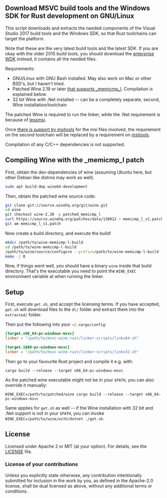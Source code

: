 ## Download MSVC build tools and the Windows SDK for Rust development on GNU/Linux

This script downloads and extracts the needed components of the Visual Studio 2017 build tools and the Windows SDK,
so that Rust toolchains can target the platform.

Note that these are the very latest build tools and the latest SDK. If you are okay with the older 2015 build tools,
you should download the [enterprise WDK](https://developer.microsoft.com/en-us/windows/hardware/license-terms-enterprise-wdk-1703) instead,
it contains all the needed files.

Requirements:

* GNU/Linux with GNU Bash installed. May also work on Mac or other BSD's, but I haven't tried.
* Patched Wine 2.19 or later [that supports _memicmp_l](https://bugs.winehq.org/show_bug.cgi?id=43884). Compilation is explained below.
* 32 bit Wine with .Net installed -- can be a completely separate, second, Wine installation/toolchain

The patched Wine is required to run the linker, while the .Net requirement is because of [lessmsi](http://lessmsi.activescott.com/).

Once [there is support by msitools](https://bugzilla.gnome.org/show_bug.cgi?id=789020) for the msi files involved,
the requirement on the second toolchain will be replaced by a requirement on [msitools](https://wiki.gnome.org/msitools).

Compilation of any C/C++ dependencies is not supported.

## Compiling Wine with the _memicmp_l patch

First, obtain the dev-dependencies of wine (assuming Ubuntu here, but other Debian like distros may work as well).

```bash
sudo apt build-dep wine64-development
```

Then, obtain the patched wine source code:

```bash
git clone git://source.winehq.org/git/wine.git
cd wine
git checkout wine-2.20 -p patched_memicmp_l
curl https://source.winehq.org/patches/data/138012 > memicmp_l_v1.patch
git am memicmp_l_v1.patch
```

Now create a build directory, and execute the build!

```bash
mkdir /path/to/wine-memicmp-l-build
cd /path/to/wine-memicmp-l-build
/path/to/wine/source/configure --prefix=/path/to/wine-memicmp-l-build --enable-win64
make -j 8
```

Now, if things went well, you should have a binary `wine` inside that build directory. That's the executable you need to point the `WINE_EXEC` environment variable at when running the linker.

## Setup

First, execute `get.sh`, and accept the licensing terms.
If you have accepted, `get.sh` will download files to the `dl/` folder and extract them into the `extracted/` folder.

Then put the following into your `~/.cargo/config`:

```toml
[target.x86_64-pc-windows-msvc]
linker = "/path/to/msvc-wine-rust/linker-scripts/linkx64.sh"

[target.i686-pc-windows-msvc]
linker = "/path/to/msvc-wine-rust/linker-scripts/linkx32.sh"
```

Then go to your favourite Rust project and compile it e.g. with:

```
cargo build --release --target x86_64-pc-windows-msvc
```

As the patched wine executable might not be in your `$PATH`, you can also override it manually:

```
WINE_EXEC=/path/to/patched/wine cargo build --release --target x86_64-pc-windows-msvc
```

Same applies for `get.sh` as well -- if the Wine installation with 32 bit and .Net support is not in your `$PATH`,
you can invoke `WINE_EXEC=/path/to/wine/with/dotnet ./get.sh`.

## License

Licensed under Apache 2 or MIT (at your option). For details, see the [LICENSE](LICENSE) file.

### License of your contributions

Unless you explicitly state otherwise, any contribution intentionally submitted for
inclusion in the work by you, as defined in the Apache-2.0 license,
shall be dual licensed as above, without any additional terms or conditions.
